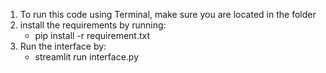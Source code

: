 1. To run this code using Terminal, make sure you are located in the folder
2. install the requirements by running:
    - pip install -r requirement.txt
3. Run the interface by:
    - streamlit run interface.py


